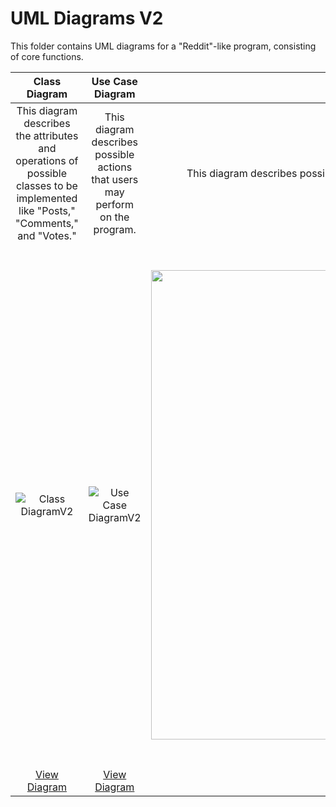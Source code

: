 # UML Diagrams V2
This folder contains UML diagrams for a "Reddit"-like program, consisting of core functions.

| Class Diagram | Use Case Diagram | State Diagram | Sequence Diagram |
| :-: | :-: | :-: | :-: |
| This diagram describes the attributes and operations of possible classes to be implemented like "Posts," "Comments," and "Votes." | This diagram describes possible actions that users may perform on the program. | This diagram describes possible behavioral states that our program may experience. | This diagram describes the ordered process that our program may experience. |
| ![Class DiagramV2](https://github.com/Trannics/CS151-TheJavaChips/assets/131493733/746a848b-0101-4468-af74-721c031eda9b)| ![Use Case DiagramV2](https://github.com/Trannics/CS151-TheJavaChips/assets/131493733/2dfd042d-7228-47fa-a2b0-38757d40ddb2) |  <img width="751" alt="State DiagramV2" src="https://github.com/Trannics/CS151-TheJavaChips/assets/131493733/ecdcce31-a424-437f-bb2c-1b4c72e7256d"> | <img width="830" alt="Sequence DiagramV2" src="https://github.com/Trannics/CS151-TheJavaChips/assets/131493733/862fdc27-6938-4362-8132-f1803f0493ff"> |
| [View Diagram](https://github.com/Trannics/CS151-TheJavaChips/blob/main/diagramsV2/Class%20DiagramV2.png) | [View Diagram](https://github.com/Trannics/CS151-TheJavaChips/blob/main/diagramsV2/Use%20Case%20DiagramV2.png) | [View Diagram](https://github.com/Trannics/CS151-TheJavaChips/blob/main/diagramsV2/State%20DiagramV2.png) | [View Diagram](https://github.com/Trannics/CS151-TheJavaChips/blob/main/diagramsV2/Sequence%20DiagramV2.png) |
